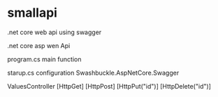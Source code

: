 # smallapi
.net core web api using swagger

.net core asp wen Api

program.cs
  main function
  
starup.cs
  configuration
  Swashbuckle.AspNetCore.Swagger
  
ValuesController
  [HttpGet]
  [HttpPost]
  [HttpPut("id")]
  [HttpDelete("id")]
